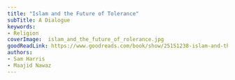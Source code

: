 ```yaml
---
title: "Islam and the Future of Tolerance"
subTitle: A Dialogue
keywords:
- Religion
coverImage:  islam_and_the_future_of_rolerance.jpg
goodReadLink: https://www.goodreads.com/book/show/25151238-islam-and-the-future-of-tolerance
authors:
- Sam Harris
- Maajid Nawaz
---
```

